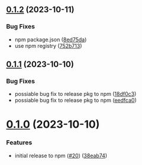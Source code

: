## [0.1.2](https://github.com/wajeht/capdb/compare/v0.1.1...v0.1.2) (2023-10-11)


### Bug Fixes

* npm package.json ([8ed75da](https://github.com/wajeht/capdb/commit/8ed75da10de16aa5b287e1ccfa6c0f61af4add7e))
* use npm registry ([752b713](https://github.com/wajeht/capdb/commit/752b713cbcf53e78466efce1d88d75d1b76fd163))

## [0.1.1](https://github.com/wajeht/capdb/compare/v0.1.0...v0.1.1) (2023-10-10)

### Bug Fixes

- possiable bug fix to release pkg to npm ([18df0c3](https://github.com/wajeht/capdb/commit/18df0c380afd0e05f51881eb0ce9b6bdefff7818))
- possiable bug fix to release pkg to npm ([eedfca0](https://github.com/wajeht/capdb/commit/eedfca0c85341d94511b0f5861f5f323203934db))

# [0.1.0](https://github.com/wajeht/capdb/compare/v0.0.1...v0.1.0) (2023-10-10)

### Features

- initial release to npm ([#20](https://github.com/wajeht/capdb/issues/20)) ([38eab74](https://github.com/wajeht/capdb/commit/38eab74dd904708eee3279419d7d89c24b7a59c8))
